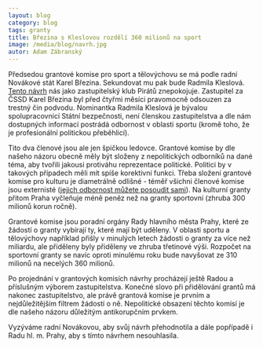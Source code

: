 ```yaml
---
layout: blog
category: blog
tags: granty
title: Březina s Kleslovou rozdělí 360 milionů na sport
image: /media/blog/navrh.jpg
autor: Adam Zábranský
---
```


Předsedou grantové komise pro sport a tělovýchovu se má podle radní Novákové stát Karel Březina. Sekundovat mu pak bude Radmila Kleslová. [Tento návrh](/assets/static/navrh-komise.pdf) nás jako zastupitelský klub Pirátů znepokojuje. Zastupitel za ČSSD Karel Březina byl před čtyřmi měsíci pravomocně odsouzen za trestný čin podvodu. Nominantka Radmila Kleslová je bývalou spolupracovnicí Státní bezpečnosti, není členskou zastupitelstva a dle nám dostupných informací postrádá odbornost v oblasti sportu (kromě toho, že je profesionální politickou přeběhlicí).

Tito dva členové jsou ale jen špičkou ledovce. Grantové komise by dle našeho názoru obecně měly být složeny z nepolitických odborníků na dané téma, aby tvořili jakousi protiváhu reprezentace politické. Politici by v takových případech měli mít spíše korektivní funkci. Třeba složení grantové komise pro kulturu je diametrálně odlišné - téměř všichni členové komise jsou externisté ([jejich odbornost můžete posoudit sami](http://www.praha.eu/jnp/cz/o_meste/primator_a_volene_organy/rada/komise_rady/index.html?commissionId=28682)). Na kulturní granty přitom Praha vyčleňuje méně peněz než na granty sportovní (zhruba 300 milionů korun ročně).

Grantové komise jsou poradní orgány Rady hlavního města Prahy, které ze žádostí o granty vybírají ty, které mají být uděleny. V oblasti sportu a tělovýchovy například přišly v minulých letech žádosti o granty za více než miliardu, ale přiděleny byly přiděleny ve zhruba třetinové výši. Rozpočet na sportovní granty se navíc oproti minulému roku bude navyšovat ze 310 milionů na necelých 360 milionů. 

Po projednání v grantových komisích návrhy procházejí ještě Radou a příslušným výborem zastupitelstva. Konečné slovo při přidělování grantů má nakonec zastupitelstvo, ale právě grantová komise je prvním a nejdůležitějším filtrem žádostí o ně. Nepolitické obsazení těchto komisí je dle našeho názoru důležitým antikorupčním prvkem.

Vyzýváme radní Novákovou, aby svůj návrh přehodnotila a dále popřípadě i Radu hl. m. Prahy, aby s tímto návrhem nesouhlasila.

